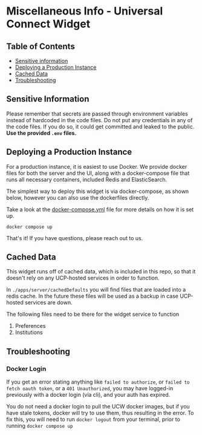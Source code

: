 # Miscellaneous Info - Universal Connect Widget

## Table of Contents

- [Sensitive information](#sensitive-information)
- [Deploying a Production Instance](#deploying-a-production-instance)
- [Cached Data](#cached-data)
- [Troubleshooting](#troubleshooting)

## Sensitive Information

Please remember that secrets are passed through environment variables instead of hardcoded in the code files.
Do not put any credentials in any of the code files. If you do so, it could get committed and leaked to the public.
**Use the provided `.env` files.**

## Deploying a Production Instance

For a production instance, it is easiest to use Docker. We provide docker files for both the server and the UI, along with a docker-compose file that runs all necessary containers, included Redis and ElasticSearch.

The simplest way to deploy this widget is via docker-compose, as shown below, however you can also use the dockerfiles directly.

Take a look at the [docker-compose.yml](./docker-compose.yml) file for more details on how it is set up.

```
docker compose up
```

That's it! If you have questions, please reach out to us.

## Cached Data

This widget runs off of cached data, which is included in this repo, so that it doesn't rely on any UCP-hosted services in order to function.

In `./apps/server/cachedDefaults` you will find files that are loaded into a redis cache. In the future these files will be used as a backup in case UCP-hosted services are down.

The following files need to be there for the widget service to function

1. Preferences
1. Institutions

## Troubleshooting

### Docker Login

If you get an error stating anything like `failed to authorize`, or `failed to fetch oauth token`, or a `401 Unauthorized`,
you may have logged-in previously with a docker login (via cli), and your auth has expired.

You do not need a docker login to pull the UCW docker images, but if you have stale tokens, docker will try to use them, thus
resulting in the error. To fix this, you will need to run `docker logout` from your terminal, prior to running `docker compose up`
